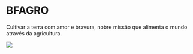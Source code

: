 # BFAGRO
⁠Cultivar a terra
com amor e bravura,
nobre missão que alimenta o mundo
através da agricultura.


![](https://media.tenor.com/bRjyHEqYqswAAAAC/technology-pop.gif)


